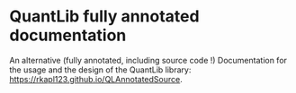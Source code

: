 # QuantLib fully annotated documentation

An alternative (fully annotated, including source code !) Documentation for the usage and the design of the QuantLib library: <https://rkapl123.github.io/QLAnnotatedSource>.
